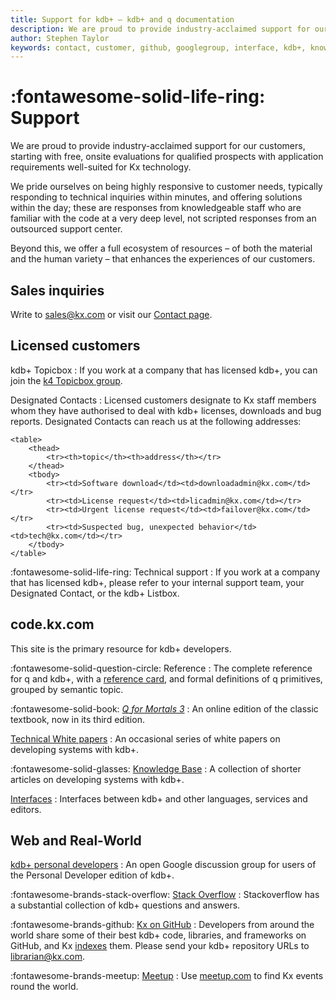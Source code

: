 ```yaml
---
title: Support for kdb+ – kdb+ and q documentation
description: We are proud to provide industry-acclaimed support for our customers, starting with free, onsite evaluations for qualified prospects with application requirements well-suited for Kx technology. We pride ourselves on being highly responsive to customer needs, typically responding to technical inquiries within minutes, and offering solutions within the day; these are responses from knowledgeable staff who are familiar with the code at a very deep level, not scripted responses from an outsourced support center. Beyond this, we offer a full ecosystem of resources – of both the material and the human variety – that enhances the experiences of our customers.
author: Stephen Taylor
keywords: contact, customer, github, googlegroup, interface, kdb+, knowledge, license, mortal, q, reference, repo, repository, sales, stackoverflow, support, technicalsupport, textbook, white paper
---
```

# :fontawesome-solid-life-ring: Support



We are proud to provide industry-acclaimed support for our customers, starting with free, onsite evaluations for qualified prospects with application requirements well-suited for Kx technology.

We pride ourselves on being highly responsive to customer needs, typically responding to technical inquiries within minutes, and offering solutions within the day; these are responses from knowledgeable staff who are familiar with the code at a very deep level, not scripted responses from an outsourced support center.

Beyond this, we offer a full ecosystem of resources – of both the material and the human variety – that enhances the experiences of our customers.


## Sales inquiries

Write to sales@kx.com or visit our [Contact page](https://kx.com/about-kx/#contact-us).


## Licensed customers

<i class="far fa-comments"></i> kdb+ Topicbox
: If you work at a company that has licensed kdb+, you can join the [k4 Topicbox group](https://k4.topicbox.com/groups/k4?subscription_form=e1ca20f8-95f6-11e8-8090-9973fa3f0106).

<i class="far fa-handshake"></i> Designated Contacts
: Licensed customers designate to Kx staff members whom they have authorised to deal with kdb+ licenses, downloads and bug reports. Designated Contacts can reach us at the following addresses:

    <table>
        <thead>
            <tr><th>topic</th><th>address</th></tr>
        </thead>
        <tbody>
            <tr><td>Software download</td><td>downloadadmin@kx.com</td></tr>
            <tr><td>License request</td><td>licadmin@kx.com</td></tr>
            <tr><td>Urgent license request</td><td>failover@kx.com</td></tr>
            <tr><td>Suspected bug, unexpected behavior</td><td>tech@kx.com</td></tr>
        </tbody>
    </table>


:fontawesome-solid-life-ring: Technical support
: If you work at a company that has licensed kdb+, please refer to your internal support team, your Designated Contact, or the kdb+ Listbox. 


## code.kx.com

This site is the primary resource for kdb+ developers.

:fontawesome-solid-question-circle: Reference
: The complete reference for q and kdb+, with a [reference card](ref/index.md), and formal definitions of q primitives, grouped by semantic topic.

:fontawesome-solid-book: [_Q for Mortals 3_](/q4m3/)
: An online edition of the classic textbook, now in its third edition. 

<i class="far fa-map"></i> [Technical White papers](wp/index.md)
: An occasional series of white papers on developing systems with kdb+.

:fontawesome-solid-glasses: [Knowledge Base](kb/index.md)
: A collection of shorter articles on developing systems with kdb+.

<i class="far fa-handshake"></i> [Interfaces](interfaces/index.md)
: Interfaces between kdb+ and other languages, services and editors.


## Web and Real-World

<i class="far fa-comments"></i> [kdb+ personal developers](https://groups.google.com/forum/?fromgroups#!forum/personal-kdbplus)
: An open Google discussion group for users of the Personal Developer edition of kdb+.

:fontawesome-brands-stack-overflow: [Stack Overflow](https://stackoverflow.com/search?q=kdb%2B)
: Stackoverflow has a substantial collection of kdb+ questions and answers.

:fontawesome-brands-github: [Kx on GitHub](https://kxsystems.github.io)
: Developers from around the world share some of their best kdb+ code, libraries, and frameworks on GitHub, and Kx [indexes](github.md) them. Please send your kdb+ repository URLs to librarian@kx.com.

:fontawesome-brands-meetup: [Meetup](https://www.meetup.com)
: Use [meetup.com](https://www.meetup.com) to find Kx events round the world. 


